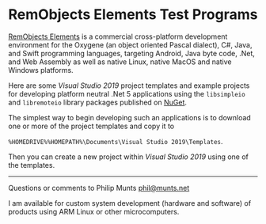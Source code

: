 RemObjects Elements Test Programs
=================================

[RemObjects Elements](https://www.elementscompiler.com/elements) is a
commercial cross-platform development environment for the Oxygene (an
object oriented Pascal dialect), C\#, Java, and Swift programming
languages, targeting Android, Java byte code, .Net, and Web Assembly as
well as native Linux, native MacOS and native Windows platforms.

Here are some *Visual Studio 2019* project templates and example
projects for developing platform neutral .Net 5 applications using
the `libsimpleio` and `libremoteio` library packages published on
[NuGet](https://www.nuget.org).

The simplest way to begin developing such an applications is to download
one or more of the project templates and copy it to

`%HOMEDRIVE%%HOMEPATH%\Documents\Visual Studio 2019\Templates`.

Then you can create a new project within *Visual Studio 2019* using one
of the templates.

------------------------------------------------------------------------

Questions or comments to Philip Munts <phil@munts.net>

I am available for custom system development (hardware and software) of
products using ARM Linux or other microcomputers.
